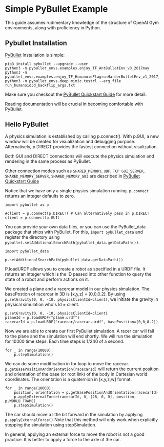 # Simple PyBullet Example 
This guide assumes rudimentary knowledge of the structure of OpenAI Gym environments, along with proficiency in Python.

## Pybullet Installation
[PyBullet](https://github.com/bulletphysics/bullet3) Installation is simple:
```
pip3 install pybullet --upgrade --user
python3 -m pybullet_envs.examples.enjoy_TF_AntBulletEnv_v0_2017may
python3 -m pybullet_envs.examples.enjoy_TF_HumanoidFlagrunHarderBulletEnv_v1_2017jul
python3 -m pybullet_envs.deep_mimic.testrl --arg_file run_humanoid3d_backflip_args.txt
```
Make sure you checkout the [PyBullet Quickstart Guide](https://docs.google.com/document/d/10sXEhzFRSnvFcl3XxNGhnD4N2SedqwdAvK3dsihxVUA/edit#heading=h.2ye70wns7io3) for more detail.

Reading documentation will be crucial in becoming comfortable with PyBullet.

## Hello PyBullet
A physics simulation is established by calling p.connect(). With p.GUI, a new window will be created for visualization and debugging purpose. Alternatively, p.DIRECT provides the fastest connection without visulization.


Both GUI and DIRECT connections will execute the physics simulation and rendering in the same process as PyBullet.


Other connection modes such as `SHARED_MEMORY`, `UDP`, `TCP GUI_SERVER`, `SHARED_MEMORY_SERVER`, `SHARED_MEMORY_GUI` are described in [PyBullet Quickstart Guide](https://docs.google.com/document/d/10sXEhzFRSnvFcl3XxNGhnD4N2SedqwdAvK3dsihxVUA/edit#heading=h.2ye70wns7io3)


Notice that we have only a single physics simulation running. `p.connect` returns an integer defaults to zero. 

```
import pybullet as p

#client = p.connect(p.DIRECT) # Can alternatively pass in p.DIRECT
client = p.connect(p.GUI)
```

You can provide your own data files, or you can use the PyBullet_data package that ships with PyBullet.
For this, `import pybullet_data` and register the directory using `pybullet.setAdditionalSearchPath(pybullet_data.getDataPath())`.

```
import pybullet_data

p.setAdditionalSearchPath(pybullet_data.getDataPath())
```

P.loadURDF allows you to create a robot as specified in a URDF file. It returns an integer which is the ID passed into other function to query the state of a robot and perform actions on it.


We created a plane and a racercar model in our physics simulation. The basePostion of racercar in 3D is [x,y,z] = [0,0,0.2]. By using `p.setGravity(0, 0, -10, physicsClientId=client)`, we initiate the gravity in physical simulation who's Id = client.
```
p.setGravity(0, 0, -10, physicsClientId=client)
planeId = p.loadURDF("plane.urdf")
racecarId = p.loadURDF("racecar/racecar.urdf", basePosition=[0,0,0.2])
```

Now we are able to create our first PyBullet simulation. A racer car will fall to the plane and the simulation will end shortly.
We will run the simulation for 10000 time steps. Each time steps is 1/240 of a second.

```
for _ in range(10000): 
    p.stepSimulation()
```
We can do some modification in for loop to move the racecar. `p.getBasePositionAndOrientation(racecarId)` will return the current position and orientation of the base (or root link) of the body in Cartesian world coordinates. The orientation is a quaternion in [x,y,z,w] format.


```
for _ in range(10000): 
    position, orientation = p.getBasePositionAndOrientation(racecarId)
    p.applyExternalForce(racecarId, 0, [28, 0, 0], position, p.WORLD_FRAME)
    p.stepSimulation()
```
The car should move a little bit forward in the simulation by applying `p.applyExternalForce()` Note that this method will only work when explicitly stepping the simulation using stepSimulation.


In general, applying an external force to move the robot is not a good practice. It is better to apply a force to the axle of the car.


